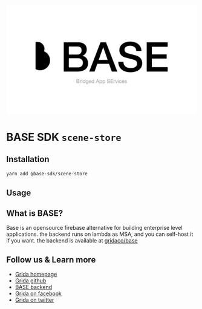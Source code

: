 ![base-sdk](../.branding/cover.png)

# BASE SDK `scene-store`

## Installation

```sh
yarn add @base-sdk/scene-store
```

## Usage

<!-- add sdk usage example here -->

## What is BASE?

Base is an opensource firebase alternative for building enterprise level applications. the backend runs on lambda as MSA, and you can self-host it if you want. the backend is available at [gridaco/base](https://github.com/gridaco/base)

## Follow us & Learn more

-   [Grida homepage](https://grida.co)
-   [Grida github](https://github.com/gridaco)
-   [BASE backend](https://github.com/gridaco/base)
-   [Grida on facebook](https://www.facebook.com/grida.co)
-   [Grida on twitter](https://twitter.com/grida_co)
